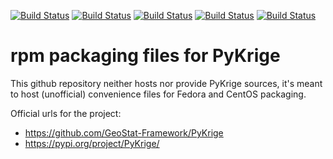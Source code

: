 [![Build Status](https://simc.arpae.it/moncic-ci/python-PyKrige-rpm/rocky8.png)](https://simc.arpae.it/moncic-ci/python-PyKrige-rpm/)
[![Build Status](https://simc.arpae.it/moncic-ci/python-PyKrige-rpm/rocky9.png)](https://simc.arpae.it/moncic-ci/python-PyKrige-rpm/)
[![Build Status](https://simc.arpae.it/moncic-ci/python-PyKrige-rpm/fedora36.png)](https://simc.arpae.it/moncic-ci/python-PyKrige-rpm/)
[![Build Status](https://simc.arpae.it/moncic-ci/python-PyKrige-rpm/fedora38.png)](https://simc.arpae.it/moncic-ci/python-PyKrige-rpm/)
[![Build Status](https://copr.fedorainfracloud.org/coprs/simc/stable/package/python-PyKrige/status_image/last_build.png)](https://copr.fedorainfracloud.org/coprs/simc/stable/package/python-PyKrige/)

# rpm packaging files for PyKrige


This github repository neither hosts nor provide PyKrige sources, it's meant to
host (unofficial) convenience files for Fedora and CentOS packaging.

Official urls for the project:
 * https://github.com/GeoStat-Framework/PyKrige
 * https://pypi.org/project/PyKrige/
